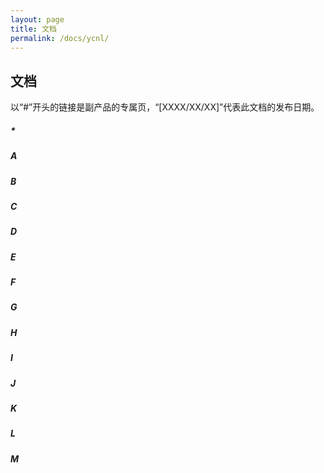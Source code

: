 ```yaml
---
layout: page
title: 文档
permalink: /docs/ycnl/
---
```


<h2>文档</h2>
<p>以“#”开头的链接是副产品的专属页，“[XXXX/XX/XX]”代表此文档的发布日期。</p>

<h5>*</h5>
<a href=""></a>

<h5>A</h5>
<a href=""></a>

<h5>B</h5>
<a href=""></a>

<h5>C</h5>
<a href=""></a>

<h5>D</h5>
<a href=""></a>

<h5>E</h5>
<a href=""></a>

<h5>F</h5>
<a href=""></a>

<h5>G</h5>
<a href=""></a>

<h5>H</h5>
<a href=""></a>

<h5>I</h5>
<a href=""></a>

<h5>J</h5>
<a href=""></a>

<h5>K</h5>
<a href=""></a>

<h5>L</h5>
<a href=""></a>

<h5>M</h5>
<a href=""></a>